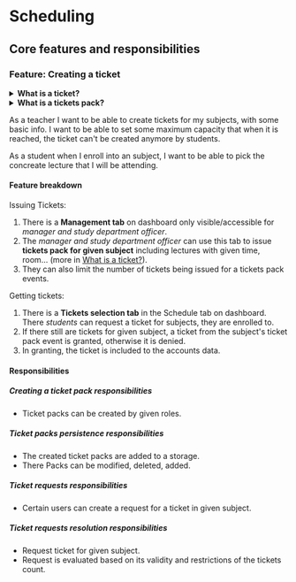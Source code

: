 # Scheduling

## Core features and responsibilities

### Feature: Creating a ticket

<details>
  <summary><strong>What is a ticket?</strong></summary>
  <span style="color:gray">
      A ticket is a kind of token, that gives it's owner a right to attend some registered event. It holds a:
      - mandatory information about organization or lecturer
      - mandatory time of the event
      - mandatory subject code and info
      - optional room, where the event will take place (the event can also be online, in which case the room is redundant).
  </span>
</details>

<details>
  <summary><strong>What is a tickets pack?</strong></summary>
  <span style="color:gray">
    For a given subject, there is an organized data structure with tickets. A pack is separated into different events like lectures, practices.... Each event includes tickets, which number can be limited for given event.
  </span>
</details>

As a teacher I want to be able to create tickets for my subjects, with some basic info. I want to be able to set some maximum capacity that when it is reached, the ticket can't be created anymore by students.

As a student when I enroll into an subject, I want to be able to pick the concreate lecture that I will be attending.

#### Feature breakdown

Issuing Tickets:

1. There is a **Management tab** on dashboard only visible/accessible for *manager and study department officer*.
2. The *manager and study department officer* can use this tab to issue **tickets pack for given subject** including lectures with given time, room... (more in [What is a ticket?](https://github.com/MikkelKongsgaard/SSArchitectures/new/main/feature_breakdowns#feature-creating-a-ticket)).
3. They can also limit the number of tickets being issued for a tickets pack events.

Getting tickets:

1. There is a **Tickets selection tab** in the Schedule tab on dashboard. There *students* can request a ticket for subjects, they are enrolled to.
2. If there still are tickets for given subject, a ticket from the subject's ticket pack event is granted, otherwise it is denied.
3. In granting, the ticket is included to the accounts data.

#### Responsibilities

##### Creating a ticket pack responsibilities

* Ticket packs can be created by given roles.

##### Ticket packs persistence responsibilities

* The created ticket packs are added to a storage.
* There Packs can be modified, deleted, added.

##### Ticket requests responsibilities

* Certain users can create a request for a ticket in given subject.

##### Ticket requests resolution responsibilities

* Request ticket for given subject.
* Request is evaluated based on its validity and restrictions of the tickets count.
